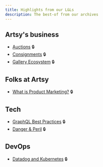 ```yaml
---
title: Highlights from our L&Ls
description: The best-of from our archives
---
```


## Artsy's business

- [Auctions](https://www.dropbox.com/home/Everyone%20at%20Artsy/Lunch%20&%20Learn/2018-04-05%20-%20Artsy%20Auctions)
  🔒
- [Consignments](https://www.dropbox.com/home/Everyone%20at%20Artsy/Lunch%20&%20Learn/2018-05-24%20-%20Consignments)
  🔒
- [Gallery Ecosystem](https://www.dropbox.com/home/Everyone%20at%20Artsy/Lunch%20&%20Learn/2018-10-18%20-%20What%20you%20need%20to%20know%20about%20galleries%20on%20Artsy%20with%20Barbara%20and%20Jessica)
  🔒

## Folks at Artsy

- [What is Product Marketing?](https://www.dropbox.com/home/Everyone%20at%20Artsy/Lunch%20&%20Learn/2018-11-08%20-%20What%20is%20Product%20Marketing%20with%20Liz%20Derby)
  🔒

## Tech

- [GraphQL Best Practices](https://www.dropbox.com/home/Everyone%20at%20Artsy/Lunch%20&%20Learn/2017-12-21%20-%20GraphQL%20best%20practices)
  🔒
- [Danger & Peril](https://www.dropbox.com/home/Everyone%20at%20Artsy/Lunch%20&%20Learn/2018-05-18%20-%20Danger%20&%20Peril)
  🔒

## DevOps

- [Datadog and Kubernetes](https://www.dropbox.com/home/Everyone%20at%20Artsy/Lunch%20&%20Learn/2018-06-26%20-%20Datadog%20+%20Kubernetes)
  🔒
